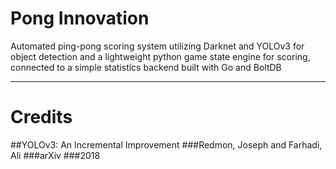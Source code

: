 # Pong Innovation
Automated ping-pong scoring system utilizing Darknet and YOLOv3 for object detection and a lightweight python game state engine for scoring, connected to a simple statistics backend built with Go and BoltDB

---

# Credits
##YOLOv3: An Incremental Improvement
###Redmon, Joseph and Farhadi, Ali
###arXiv
###2018


